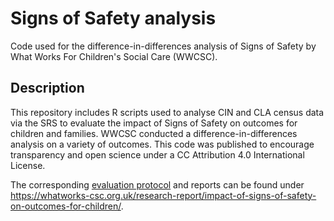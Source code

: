 # Signs of Safety analysis
Code used for the difference-in-differences analysis of Signs of Safety by What Works For Children's Social Care (WWCSC).

## Description
This repository includes R scripts used to analyse CIN and CLA census data via the SRS to evaluate the impact of Signs of Safety on outcomes for children and families. WWCSC conducted a difference-in-differences analysis on a variety of outcomes. This code was published to encourage transparency and open science under a CC Attribution 4.0 International License. 

The corresponding [evaluation protocol](https://whatworks-csc.org.uk/wp-content/uploads/WWCSC-Signs-of-Safety-Trial-Protocol-updated-v2.pdf) and reports can be found under <https://whatworks-csc.org.uk/research-report/impact-of-signs-of-safety-on-outcomes-for-children/>.
